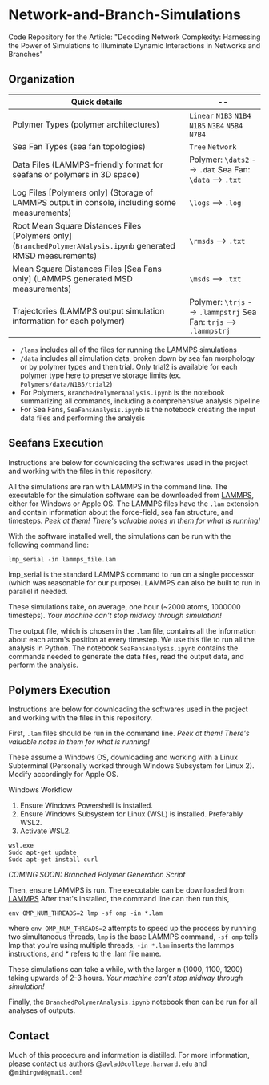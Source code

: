 # Network-and-Branch-Simulations
Code Repository for the Article: "Decoding Network Complexity: Harnessing the Power of Simulations to Illuminate Dynamic Interactions in Networks and Branches"

## Organization

| Quick details | -- |
| ----------- | --------- |
| Polymer Types (polymer architectures) |  `Linear` `N1B3` `N1B4` `N1B5` `N3B4` `N5B4` `N7B4` |
| Sea Fan Types (sea fan topologies) | `Tree` `Network` |
| Data Files (LAMMPS-friendly format for seafans or polymers in 3D space) | Polymer: `\dats2` --> `.dat` Sea Fan: `\data` --> `.txt`|
| Log Files [Polymers only] (Storage of LAMMPS output in console, including some measurements) |`\logs` --> `.log` |
| Root Mean Square Distances Files [Polymers only] (`BranchedPolymerANalysis.ipynb` generated RMSD measurements) | `\rmsds` --> `.txt` |
| Mean Square Distances Files [Sea Fans only] (LAMMPS generated MSD measurements) | `\msds` --> `.txt` |
| Trajectories (LAMMPS output simulation information for each polymer) | Polymer: `\trjs` --> `.lammpstrj` Sea Fan: `trjs` --> `.lammpstrj`|

- `/lams` includes all of the files for running the LAMMPS simulations
- `/data` includes all simulation data, broken down by sea fan morphology or by polymer types and then trial. Only trial2 is available for each polymer type here to preserve storage limits (ex. `Polymers/data/N1B5/trial2`)
- For Polymers, `BranchedPolymerAnalysis.ipynb` is the notebook summarizing all commands, including a comprehensive analysis pipeline
- For Sea Fans, `SeaFansAnalysis.ipynb` is the notebook creating the input data files and performing the analysis

## Seafans Execution

Instructions are below for downloading the softwares used in the project and working with the files in this repository. 

All the simulations are ran with LAMMPS in the command line. The executable for the simulation software can be downloaded from [LAMMPS](https://www.lammps.org), either for Windows or Apple OS. The LAMMPS files have the `.lam` extension and contain information about the force-field, sea fan structure, and timesteps. *Peek at them! There's valuable notes in them for what is running!*

With the software installed well, the simulations can be run with the following command line:

```
lmp_serial -in lammps_file.lam 

```

lmp_serial is the standard LAMMPS command to run on a single processor (which was reasonable for our purpose). LAMMPS can also be built to run in parallel if needed. 

These simulations take, on average, one hour (~2000 atoms, 1000000 timesteps). *Your machine can't stop midway through simulation!*

The output file, which is chosen in the `.lam` file, contains all the information about each atom's position at every timestep. We use this file to run all the analysis in Python. The notebook `SeaFansAnalysis.ipynb` contains the commands needed to generate the data files, read the output data, and perform the analysis.  

## Polymers Execution 

Instructions are below for downloading the softwares used in the project and working with the files in this repository. 

First, `.lam` files should be run in the command line. *Peek at them! There's valuable notes in them for what is running!*

These assume a Windows OS, downloading and working with a Linux Subterminal (Personally worked through Windows Subsystem for Linux 2). Modify accordingly for Apple OS.  

Windows Workflow
1. Ensure Windows Powershell is installed. 
2. Ensure Windows Subsystem for Linux (WSL) is installed. Preferably WSL2. 
3. Activate WSL2. 
```
wsl.exe
Sudo apt-get update
Sudo apt-get install curl
``` 

*COMING SOON: Branched Polymer Generation Script*

Then, ensure LAMMPS is run. The executable can be downloaded from [LAMMPS](https://www.lammps.org)
After that's installed, the command line can then run this,
```
env OMP_NUM_THREADS=2 lmp -sf omp -in *.lam

```
where `env OMP_NUM_THREADS=2` attempts to speed up the process by running two simultaneous threads, `lmp` is the base LAMMPS command, `-sf omp` tells lmp that you're using multiple threads, `-in *.lam` inserts the lammps instructions, and * refers to the .lam file name. 

These simulations can take a while, with the larger n (1000, 1100, 1200) taking upwards of 2-3 hours. *Your machine can't stop midway through simulation!*

Finally, the `BranchedPolymerAnalysis.ipynb` notebook then can be run for all analyses of outputs. 

## Contact
Much of this procedure and information is distilled.
For more information, please contact us authors @`avlad@college.harvard.edu` and @`mihirgwd@gmail.com`!



